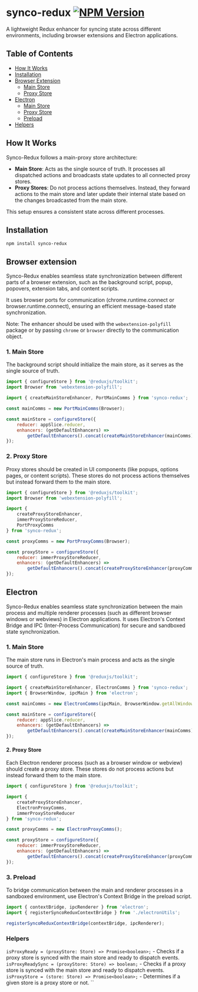 
# synco-redux [![NPM Version](https://badge.fury.io/js/synco-redux.svg?style=flat)](https://npmjs.org/package/synco-redux)
A lightweight Redux enhancer for syncing state across different environments, including browser extensions and Electron applications.

## Table of Contents
- [How It Works](#how-it-works)
- [Installation](#installation)
- [Browser Extension](#browser-extension)
  - [Main Store](#1-main-store)
  - [Proxy Store](#2-proxy-store)
- [Electron](#electron)
  - [Main Store](#1-main-store-1)
  - [Proxy Store](#2-proxy-store-1)
  - [Preload](#3-preload)
- [Helpers](#helpers)

## How It Works
Synco-Redux follows a main-proxy store architecture:

- **Main Store**: Acts as the single source of truth. It processes all dispatched actions and broadcasts state updates to all connected proxy stores.
- **Proxy Stores**: Do not process actions themselves. Instead, they forward actions to the main store and later update their internal state based on the changes broadcasted from the main store.

This setup ensures a consistent state across different processes.

## Installation
```npm install synco-redux```


## Browser extension

Synco-Redux enables seamless state synchronization between different parts of a browser extension, such as the background script, popup, popovers, extension tabs, and content scripts.

It uses browser ports for communication (chrome.runtime.connect or browser.runtime.connect), ensuring an efficient message-based state synchronization.

Note:
The enhancer should be used with the `webextension-polyfill` package or by passing `chrome` or `browser` directly to the communication object.

### 1. Main Store

The background script should initialize the main store, as it serves as the single source of truth.

```javascript
import { configureStore } from '@reduxjs/toolkit';
import Browser from 'webextension-polyfill';

import { createMainStoreEnhancer, PortMainComms } from 'synco-redux';

const mainComms = new PortMainComms(Browser);

const mainStore = configureStore({
	reducer: appSlice.reducer,
	enhancers: (getDefaultEnhancers) =>
		getDefaultEnhancers().concat(createMainStoreEnhancer(mainComms))
});
```

### 2. Proxy Store

Proxy stores should be created in UI components (like popups, options pages, or content scripts). These stores do not process actions themselves but instead forward them to the main store.

```javascript
import { configureStore } from '@reduxjs/toolkit';
import Browser from 'webextension-polyfill';

import {
	createProxyStoreEnhancer,
	immerProxyStoreReducer,
	PortProxyComms
} from 'synco-redux';

const proxyComms = new PortProxyComms(Browser);

const proxyStore = configureStore({
	reducer: immerProxyStoreReducer,
	enhancers: (getDefaultEnhancers) =>
		getDefaultEnhancers().concat(createProxyStoreEnhancer(proxyComms))
});
```

## Electron

Synco-Redux enables seamless state synchronization between the main process and multiple renderer processes (such as different browser windows or webviews) in Electron applications.
It uses Electron's Context Bridge and IPC (Inter-Process Communication) for secure and sandboxed state synchronization.

### 1. Main Store

The main store runs in Electron's main process and acts as the single source of truth.

```javascript
import { configureStore } from '@reduxjs/toolkit';

import { createMainStoreEnhancer, ElectronComms } from 'synco-redux';
import { BrowserWindow, ipcMain } from 'electron';

const mainComms = new ElectronComms(ipcMain, BrowserWindow.getAllWindows);

const mainStore = configureStore({
	reducer: appSlice.reducer,
	enhancers: (getDefaultEnhancers) =>
		getDefaultEnhancers().concat(createMainStoreEnhancer(mainComms))
});
```

#### 2. Proxy Store

Each Electron renderer process (such as a browser window or webview) should create a proxy store. These stores do not process actions but instead forward them to the main store.

```javascript
import { configureStore } from '@reduxjs/toolkit';

import {
	createProxyStoreEnhancer,
	ElectronProxyComms,
	immerProxyStoreReducer
} from 'synco-redux';

const proxyComms = new ElectronProxyComms();

const proxyStore = configureStore({
	reducer: immerProxyStoreReducer,
	enhancers: (getDefaultEnhancers) =>
		getDefaultEnhancers().concat(createProxyStoreEnhancer(proxyComms))
});
```

### 3. Preload

To bridge communication between the main and renderer processes in a sandboxed environment, use Electron's Context Bridge in the preload script.

```typescript
import { contextBridge, ipcRenderer } from 'electron';
import { registerSyncoReduxContextBridge } from './electronUtils';

registerSyncoReduxContextBridge(contextBridge, ipcRenderer);	
```


### Helpers
`isProxyReady = (proxyStore: Store) => Promise<boolean>;` - Checks if a proxy store is synced with the main store and ready to dispatch events.
`isProxyReadySync = (proxyStore: Store) => boolean;` - Checks if a proxy store is synced with the main store and ready to dispatch events.
`isProxyStore = (store: Store) => Promise<boolean>;` - Determines if a given store is a proxy store or not.
``